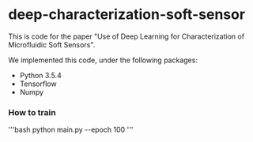 # deep-characterization-soft-sensor

This is code for the paper "Use of Deep Learning for Characterization of Microfluidic Soft Sensors".

We implemented this code, under the following packages:
* Python 3.5.4
* Tensorflow 
* Numpy

### How to train
'''bash
python main.py --epoch 100
'''
